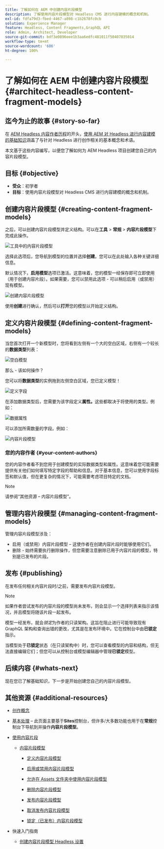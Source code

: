 ```yaml
---
title: 了解如何在 AEM 中创建内容片段模型
description: 了解使用内容片段模型对 Headless CMS 进行内容建模的概念和机制。
exl-id: fdfa79d3-fbed-4467-a898-c1b2678fc0cb
solution: Experience Manager
feature: Headless, Content Fragments,GraphQL API
role: Admin, Architect, Developer
source-git-commit: bdf3e0896eee1b3aa6edfc481011f50407835014
workflow-type: tm+mt
source-wordcount: '686'
ht-degree: 100%

---
```


# 了解如何在 AEM 中创建内容片段模型 {#architect-headless-content-fragment-models}

## 迄今为止的故事 {#story-so-far}

在 [AEM Headless 内容作者历程](overview.md)的开头，[使用 AEM 对 Headless 进行内容建模的基础知识](basics.md)涵盖了与针对 Headless 进行创作相关的基本概念和术语。

本文基于这些内容编写，以便您了解如何为 AEM Headless 项目创建您自己的内容片段模型。

## 目标 {#objective}

* **受众**：初学者
* **目标**：使用内容片段模型对 Headless CMS 进行内容建模的概念和机制。

<!-- which persona does this? -->
<!-- and who allows the configuration on the folders? -->

<!--
## Enabling Content Fragment Models {#enabling-content-fragment-models}

At the very start you need to enable Content Fragment Models for your site, this is done in the Configuration Browser; under Tools > General > Configuration Browser. You can either select to configure the global entry, or create a configuration. For example:

![Define configuration](/help/sites-cloud/administering/content-fragments/assets/cfm-conf-01.png)

>[!NOTE]
>
>See Additional Resources - Content Fragments in the Configuration Browser
-->

## 创建内容片段模型 {#creating-content-fragment-models}

之后，可以创建内容片段模型并定义结构。可以在&#x200B;**工具** > **常规** > **内容片段模型**&#x200B;下完成此操作。

![工具中的内容片段模型](assets/cfm-tools.png)

选择此选项后，您导航到模型的位置并选择&#x200B;**创建**。您可以在此处输入各种关键详细信息。

默认情况下，**启用模型**&#x200B;选项已激活。这意味着，您的模型一经保存即可立即使用（用于创建内容片段）。如果需要，您可以禁用此选项 - 可以稍后启用（或禁用）现有模型。

![创建内容片段模型](/help/sites-cloud/administering/content-fragments/assets/cfm-models-02.png)

使用&#x200B;**创建**&#x200B;进行确认，然后可以&#x200B;**打开**&#x200B;您的模型以开始定义结构。

## 定义内容片段模型 {#defining-content-fragment-models}

当您首次打开一个新模型时，您将看到左侧有一个大的空白区域，右侧有一个较长的&#x200B;**数据类型**&#x200B;列表：

![空白模型](/help/sites-cloud/administering/content-fragments/assets/cfm-models-03.png)

那么 - 该如何操作？

您可以将&#x200B;**数据类型**&#x200B;的实例拖到左侧空白区域，您已定义模型！

![定义字段](/help/sites-cloud/administering/content-fragments/assets/cfm-models-04.png)

在添加数据类型后，您需要为该字段定义&#x200B;**属性。**&#x200B;这些都取决于将使用的类型。例如：

![数据属性](/help/sites-cloud/administering/content-fragments/assets/cfm-models-05.png)

可以添加所需数量的字段。例如：

![内容片段模型](/help/sites-cloud/administering/content-fragments/assets/cfm-models-07.png)

### 您的内容作者 {#your-content-authors}

您的内容作者看不到您用于创建模型的实际数据类型和属性。这意味着您可能需要提供有关他们如何填写特定字段的帮助和信息。对于基本信息，您可以使用字段标签和默认值，但在更复杂的情况下，可能需要考虑项目特定的文档。

>[!NOTE]
>
>请参阅“其他资源 – 内容片段模型”。

## 管理内容片段模型 {#managing-content-fragment-models}

<!-- needs more details -->

管理内容片段模型涉及：

* 启用（或禁用）内容片段模型 – 这使作者在创建内容片段时能够使用它们。
* 删除 - 始终需要执行删除操作，但您需要注意删除已用于内容片段的模型，特别是已发布的片段。

## 发布 {#publishing}

<!-- needs more details -->

在发布任何相关内容片段时/之前，需要发布内容片段模型。

>[!NOTE]
>
>如果作者尝试发布的内容片段的模型尚未发布，则会显示一个选择列表来指示该情况，并且模型将随该片段一起发布。

模型一经发布，就会&#x200B;*锁定*&#x200B;为作者的只读架构。这旨在阻止进行可能导致现有 GraphQL 架构和查询出错的更改，尤其是在发布环境中。它在控制台中由&#x200B;**已锁定**&#x200B;指示。

当模型处于&#x200B;**已锁定**&#x200B;状态（在只读架构中）时，您可以查看模型的内容和结构，但无法直接编辑它们；但您可以从控制台或模型编辑器中管理&#x200B;**已锁定**&#x200B;模型。

## 后续内容 {#whats-next}

现在您已了解基础知识，下一步是开始创建您自己的内容片段模型。

## 其他资源 {#additional-resources}

* [创作概念](/help/sites-cloud/authoring/author-publish.md)

* [基本处理](/help/sites-cloud/authoring/basic-handling.md) – 此页面主要基于&#x200B;**Sites**&#x200B;控制台，但许多/大多数功能也用于在&#x200B;**常规**&#x200B;控制台下导航到并操作&#x200B;**内容片段模型**。

* [使用内容片段](/help/sites-cloud/administering/content-fragments/overview.md)

   * [内容片段模型](/help/sites-cloud/administering/content-fragments/content-fragment-models.md)

      * [定义内容片段模型](/help/sites-cloud/administering/content-fragments/content-fragment-models.md#defining-your-content-fragment-model)

      * [启用或禁用内容片段模型](/help/sites-cloud/administering/content-fragments/content-fragment-models.md#enabling-disabling-a-content-fragment-model)

      * [允许在 Assets 文件夹中使用内容片段模型](/help/sites-cloud/administering/content-fragments/content-fragment-models.md#allowing-content-fragment-models-assets-folder)

      * [删除内容片段模型](/help/sites-cloud/administering/content-fragments/content-fragment-models.md#deleting-a-content-fragment-model)

      * [发布内容片段模型](/help/sites-cloud/administering/content-fragments/content-fragment-models.md#publishing-a-content-fragment-model)

      * [取消发布内容片段模型](/help/sites-cloud/administering/content-fragments/content-fragment-models.md#unpublishing-a-content-fragment-model)

      * [锁定（已发布）内容片段模型](/help/sites-cloud/administering/content-fragments/content-fragment-models.md#locked-published-content-fragment-models)

* 快速入门指南

   * [创建内容片段模型 Headless 设置](/help/headless/setup/create-content-model.md)
